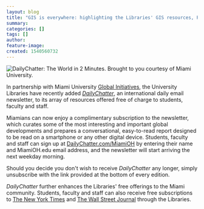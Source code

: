 ```yaml
---
layout: blog
title: "GIS is everywhere: highlighting the Libraries' GIS resources, Part 1"
summary:
categories: []
tags: []
author:
feature-image:
created: 1540560732
---
```

![DailyChatter: The World in 2 Minutes. Brought to you courtesy of Miami University.](/images/post-images/1018_Daily-Chatter_Web.png)

In partnership with Miami University [Global Initiatives](https://miamioh.edu/global-initiatives/index.html), the University Libraries have recently added _[DailyChatter](https://www.dailychatter.com/)_, an international daily email newsletter, to its array of resources offered free of charge to students, faculty and staff.

Miamians can now enjoy a complimentary subscription to the newsletter, which curates some of the most interesting and important global developments and prepares a conversational, easy-to-read report designed to be read on a smartphone or any other digital device. Students, faculty and staff can sign up at [DailyChatter.com/MiamiOH](http://www.dailychatter.com/miamioh) by entering their name and MiamiOH.edu email address, and the newsletter will start arriving the next weekday morning.

Should you decide you don't wish to receive _DailyChatter_ any longer, simply unsubscribe with the link provided at the bottom of every edition.

_DailyChatter_ further enhances the Libraries' free offerings to the Miami community. Students, faculty and staff can also receive free subscriptions to [The New York Times](http://www.lib.miamioh.edu/content/new-york-times) and [The Wall Street Journal](https://www.lib.miamioh.edu/blog/libraries-offer-free-access-to-the-wall-street-journal) through the Libraries.
